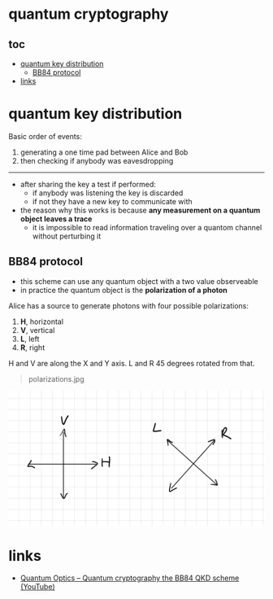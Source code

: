 # quantum cryptography

## toc


<!-- vim-markdown-toc GFM -->

* [quantum key distribution](#quantum-key-distribution)
  * [BB84 protocol](#bb84-protocol)
* [links](#links)

<!-- vim-markdown-toc -->

# quantum key distribution

Basic order of events:

1. generating a one time pad between Alice and Bob
2. then checking if anybody was eavesdropping

---

* after sharing the key a test if performed:
  * if anybody was listening the key is discarded
  * if not they have a new key to communicate with
* the reason why this works is because **any measurement on a quantum object leaves a trace**
  * it is impossible to read information traveling over a quantom channel without perturbing it

## BB84 protocol

* this scheme can use any quantum object with a two value observeable
* in practice the quantum object is the **polarization of a photon**

Alice has a source to generate photons with four possible polarizations:

1. **H**, horizontal
2. **V**, vertical
3. **L**, left
4. **R**, right

H and V are along the X and Y axis. L and R 45 degrees rotated from that.

> polarizations.jpg

<img src="media/polarizations.jpg"></img>

# links

* [Quantum Optics – Quantum cryptography the BB84 QKD scheme (YouTube)](https://www.youtube.com/watch?v=MlsrCzDdAbE)
